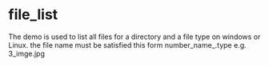 # file\_list
The demo is used to list all files for a directory and a file type on windows or Linux. the file name must be satisfied this form number\_name_.type e.g. 3_imge.jpg 


